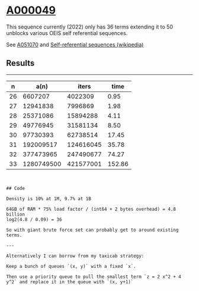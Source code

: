 # [A000049](https://oeis.org/A000049)

This sequence currently (2022) only has 36 terms extending it to 50 unblocks various OEIS self referential sequences.

See [A051070](https://oeis.org/A051070) and
[Self-referential sequences (wikipedia)](https://en.wikipedia.org/wiki/On-Line_Encyclopedia_of_Integer_Sequences#Self-referential_sequences)


## Results
----------

|n  | a(n) | iters | time |
|---|------|-------|------|
| 26 | 6607207 |    4022309 | 0.95 |
| 27 | 12941838|    7996869 | 1.98 |
| 28 | 25371086|   15894288 | 4.11 |
| 29 | 49776945|   31581134 | 8.50 |
| 30 | 97730393|   62738514 | 17.45 |
| 31 | 192009517|  124616045 | 35.78 |
| 32 | 377473965|  247490677 | 74.27 |
| 33 | 1280749500| 421577001 | 152.86 |

```


## Code

Density is 10% at 1M, 9.7% at 1B

64GB of RAM * 75% load factor / (int64 + 2 bytes overhead) = 4.8 billion
log2(4.8 / 0.09) = 36

So with giant brute force set can probably get to around existing terms.

---

Alternatively I can borrow from my taxicab strategy:

Keep a bunch of queues `(x, y)` with a fixed `x`.

Then use a priority queue to pull the smallest term `z = 2 x^2 + 4 y^2` and replace it in the queue with `(x, y+1)`


